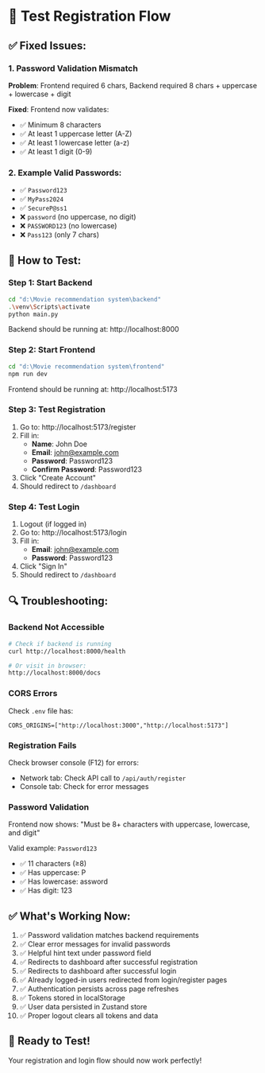 # 🧪 Test Registration Flow

## ✅ Fixed Issues:

### 1. **Password Validation Mismatch**
**Problem**: Frontend required 6 chars, Backend required 8 chars + uppercase + lowercase + digit

**Fixed**: Frontend now validates:
- ✅ Minimum 8 characters
- ✅ At least 1 uppercase letter (A-Z)
- ✅ At least 1 lowercase letter (a-z)
- ✅ At least 1 digit (0-9)

### 2. **Example Valid Passwords:**
- ✅ `Password123`
- ✅ `MyPass2024`
- ✅ `SecureP@ss1`
- ❌ `password` (no uppercase, no digit)
- ❌ `PASSWORD123` (no lowercase)
- ❌ `Pass123` (only 7 chars)

## 🚀 How to Test:

### Step 1: Start Backend
```bash
cd "d:\Movie recommendation system\backend"
.\venv\Scripts\activate
python main.py
```
Backend should be running at: http://localhost:8000

### Step 2: Start Frontend
```bash
cd "d:\Movie recommendation system\frontend"
npm run dev
```
Frontend should be running at: http://localhost:5173

### Step 3: Test Registration
1. Go to: http://localhost:5173/register
2. Fill in:
   - **Name**: John Doe
   - **Email**: john@example.com
   - **Password**: Password123
   - **Confirm Password**: Password123
3. Click "Create Account"
4. Should redirect to `/dashboard`

### Step 4: Test Login
1. Logout (if logged in)
2. Go to: http://localhost:5173/login
3. Fill in:
   - **Email**: john@example.com
   - **Password**: Password123
4. Click "Sign In"
5. Should redirect to `/dashboard`

## 🔍 Troubleshooting:

### Backend Not Accessible
```bash
# Check if backend is running
curl http://localhost:8000/health

# Or visit in browser:
http://localhost:8000/docs
```

### CORS Errors
Check `.env` file has:
```
CORS_ORIGINS=["http://localhost:3000","http://localhost:5173"]
```

### Registration Fails
Check browser console (F12) for errors:
- Network tab: Check API call to `/api/auth/register`
- Console tab: Check for error messages

### Password Validation
Frontend now shows: "Must be 8+ characters with uppercase, lowercase, and digit"

Valid example: `Password123`
- ✅ 11 characters (≥8)
- ✅ Has uppercase: P
- ✅ Has lowercase: assword
- ✅ Has digit: 123

## ✅ What's Working Now:

1. ✅ Password validation matches backend requirements
2. ✅ Clear error messages for invalid passwords
3. ✅ Helpful hint text under password field
4. ✅ Redirects to dashboard after successful registration
5. ✅ Redirects to dashboard after successful login
6. ✅ Already logged-in users redirected from login/register pages
7. ✅ Authentication persists across page refreshes
8. ✅ Tokens stored in localStorage
9. ✅ User data persisted in Zustand store
10. ✅ Proper logout clears all tokens and data

## 🎉 Ready to Test!

Your registration and login flow should now work perfectly!
